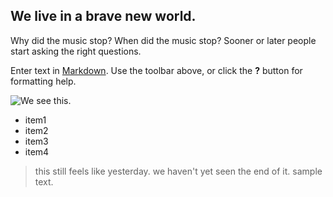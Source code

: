 ## We live in a brave new world.

Why did the music stop? When did the music stop? Sooner or later people start asking the right questions.

Enter text in [Markdown](http://daringfireball.net/projects/markdown/). Use the toolbar above, or click the **?** button for formatting help.

![We see this.](/http://bicyclelab.com/wp-content/uploads/custom-bike-pic.png)

- item1
- item2
- item3
- item4

> this still feels like yesterday. 
> we haven't yet seen the end of it.
> sample text.

